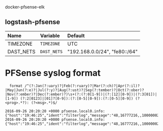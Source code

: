 docker-pfsense-elk

## logstash-pfsense
| Name | Variable | Default |
|:-----|:---------|:--------|
| TIMEZONE | `TIMEZONE` | UTC |
| DAST_NETS | `DAST_NETS` | "192.168.0.0/24", "fe80::/64" |

# PFSense syslog format
```
  format /^(?:Jan(?:uary)?|Feb(?:ruary)?|Mar(?:ch)?|Apr(?:il)?|May|Jun(?:e)?|Jul(?:y)?|Aug(?:ust)?|Sep(?:tember)?|Oct(?:ober)?|Nov(?:ember)?|Dec(?:ember)?)\s+(?:(?:0[1-9])|(?:[12][0-9])|(?:3[01])|[1-9]) (?:2[0123]|[01]?[0-9]):(?:[0-5][0-9]):(?:[0-5][0-9]) (?<prog>.*?): (?<msg>.*)$/
```
```
2016-09-26 20:20:20 +0000 pfsense.local0.info: {"host":"19:46:25","ident":"filterlog","message":"48,16777216,,1000000201,em0,match,block,in,4,0x10,,255,53650,0,DF,112,carp,56,192.168.11.1,224.0.0.18,advertise,255,1,2,0,1"}
2016-09-26 20:20:20 +0000 pfsense.local0.info: {"host":"19:46:25","ident":"filterlog","message":"48,16777216,,1000000201,em0,match,block,in,6,0x00,0x00000,255,VRRP,112,36,fe80::100:1000:1001:1011,ff02::12,"}
```